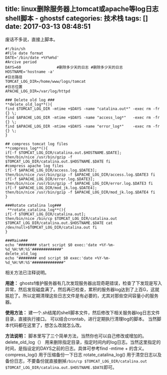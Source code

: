 title: linux删除服务器上tomcat或apache等log日志shell脚本 - ghostsf
categories: 技术栈
tags: []
date: 2017-03-13 08:48:51
---
废话不多说，直接上脚本。

    #!/bin/sh
    #File date format
    DATE='/bin/date +%Y%m%d'
    #Arcive period
    DAYS=60                #删除多少天的日志 #删除多少天的日志
    HOSTNAME='hostname -a'
    #日志路径
    TOMCAT_LOG_DIR=/home/www/logs/tomcat    
    #日志位置
    APACHE_LOG_DIR=/var/log/httpd

    ### Delete old log ###
    **delete_old_log**(){
    find $TOMCAT_LOG_DIR -mtime +$DAYS -name "catalina.out*" -exec rm -fr {} \;
    find $APACHE_LOG_DIR -mtime +$DAYS -name "access_log*"   -exec rm -fr {} \;
    find $APACHE_LOG_DIR -mtime +$DAYS -name "error_log*"    -exec rm -fr {} \;
    }

    ## compress tomcat log files
    **compress_log**(){
    if[-f $TOMCAT_LOG_DIR/catalina.out.$HOSTNAME.$DATE];
    then/bin/nice /usr/bin/gzip -f $TOMCAT_LOG_DIR/catalina.out.$HOSTNAME.$DATE fi
    #compress apache log files
    if[-f $APACHE_LOG_DIR/access.log.$DATE3];
    then/bin/nice /usr/bin/gzip -f $APACHE_LOG_DIR/access.log.$DATE3 fi
    if[-f $APACHE_LOG_DIR/error.log.$DATE3];
    then/bin/nice /usr/bin/gzip -f $APACHE_LOG_DIR/error.log.$DATE3 fi
    if[-f $APACHE_LOG_DIR/mod_jk.log.$DATE4];
    then/bin/nice /usr/bin/gzip -f $APACHE_LOG_DIR/mod_jk.log.$DATE4 fi
    }

    ###Rotate catalina log###
     **rotate_catalina_log**(){
    if[-f $TOMCAT_LOG_DIR/catalina.out];
    then/bin/nice /bin/cp $TOMCAT_LOG_DIR/catalina.out $TOMCAT_LOG_DIR/catalina.out.$HOSTNAME.$DATE cat /dev/null>$TOMCAT_LOG_DIR/catalina.out fi
    }

    ###Main###
    echo "######## start script $0 exec:'date +%Y-%m-%d_%H:%M:%S'#############"
    delete_old_log 
    echo "######## end script $0 exec:'date +%Y-%m-%d_%H:%M:%S'##############"


相关方法已注释说明。

**用途：**
ghostsf维护服务器有几次发现服务器出现奇葩错误，检查了下发现是写入异常，然后发现磁盘满了。然后再已检查，累积的服务器log达到了上百G，这就尴尬了。所以定期清理这些日志文件是有必要的，尤其对那些空间容量小的服务器。

**使用方法：**
建一个.sh结尾的shell脚本文件，然后修改下相关服务器log日志文件目录，直接执行接口。
可以结合crontab，进行定期执行清理log的脚本。
当然脚本代码都在这里了，想怎么改就怎么改。

**方法说明：**
脚本里写了三个简单方法，当然你也可以自己修改或增加的。
delete_old_log（） 用来删除指定目录，指定时间内的log日志。当然这里指定的时间，是指设定的DAYS之前的日志。具体可参考find -mtime + 的含义。
compress_log() 用于压缩备份一下日志
rotate_catalina_log() 用于清空日志以及备份日志，不要备份就直接删掉`/bin/cp $TOMCAT_LOG_DIR/catalina.out $TOMCAT_LOG_DIR/catalina.out.$HOSTNAME.$DATE`即可。

